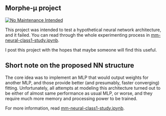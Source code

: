 
## Morphe-µ project ##

[![No Maintenance Intended](http://unmaintained.tech/badge.svg)](http://unmaintained.tech/)

This project was intended to test a hypothetical neural network architecture, and it failed. You can read
through the whole experimenting process in [mm-neural-class1-study.ipynb](mm-neural-class1-study.ipynb).

I post this project with the hopes that maybe someone will find this useful.

## Short note on the proposed NN structure ##

The core idea was to implement an MLP that would output weights for another MLP, and those provide
better (and presumably, faster converging) fitting. Unfortunately, all attempts at modeling this architecture
turned out to be either of almost same performance as usual MLP, or worse, and they require much
more memory and processing power to be trained.

For more information, read [mm-neural-class1-study.ipynb](mm-neural-class1-study.ipynb).
